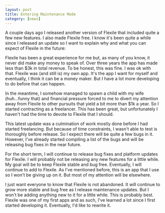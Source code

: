 ```yaml
---
layout: post
title: Entering Maintenance Mode
category: [news]
---
```


A couple days ago I released another version of Flexile that included quite a few new features.  I also made Flexile free.  I know it's been quite a while since I released an update so I want to explain why and what you can expect of Flexile in the future:

Flexile has been a great experience for me but, as many of you know, it never did make any money to speak of.  Over three years the app has made less than $3k in total revenue.  To be honest, this was fine.  I was ok with that.  Flexile was (and still is) my own app.  It's the app I want for myself and eventually, I think it can be a money maker.  But I have a lot more developing to do before that can happen.

In the meantime, I somehow managed to spawn a child with my wife (huh...funny that) and financial pressure forced to me to divert my attention away from Flexile to other pursuits that yield a bit more than $1k a year.  So I started contracting as a freelancer.  This has been great, but unfortunately I haven't had the time to devote to Flexile that I should.  

This latest update was a culmination of work mostly done before I had started freelancing.  But because of time constraints, I wasn't able to test is thoroughly before release.  So I expect there will be quite a few bugs in it.  However, I've already started compiling a list of the bugs and will be releasing bug fixes in the near future.

For the short term, I will continue to release bug fixes and platform updates for Flexile.  I will probably not be releasing any new features for a little while.  My goal will be to keep Flexile stable and bug free.  Eventually, I will continue to add to Flexile.  As I've mentioned before, this is an app that I use so I won't be giving up on it.  But most of my attention will be elsewhere.  

I just want everyone to know that Flexile is not abandoned.  It will continue to grow more stable and bug free as I release maintenance updates.  But I won't be adding anything new to it for a little while.  This is probably best.  Flexile was one of my first apps and as such, I've learned a lot since I first started developing it.  Eventually, I'd like to rewrite it.